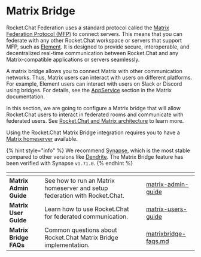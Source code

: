 # Matrix Bridge

Rocket.Chat Federation uses a standard protocol called the [Matrix Federation Protocol (MFP)](https://matrix.org/) to connect servers. This means that you can federate with any other Rocket.Chat workspace or servers that support MFP, such as [Element](https://element.io/).  It is designed to provide secure, interoperable, and decentralized real-time communication between Rocket.Chat and any Matrix-compatible applications or servers seamlessly.

A matrix bridge allows you to connect Matrix with other communication networks. Thus, Matrix users can interact with users on different platforms. For example, Element users can interact with users on Slack or Discord using bridges. For details, see the [AppService](https://matrix.org/docs/matrix-concepts/elements-of-matrix/#appservice-bridges-and-some-bots) section in the Matrix documentation.

In this section, we are going to configure a Matrix bridge that will allow Rocket.Chat users to interact in federated rooms and communicate with federated users. See [Rocket.Chat and Matrix architecture](https://github.com/RocketChat/federation-docs/blob/cdd9c3823e4f4329c87402640543226f8423fbd1/DESIGN.md) to learn more.

Using the Rocket.Chat Matrix Bridge integration requires you to have a [Matrix homeserver](https://matrix.org/docs/guides/introduction#how-does-it-work) available.

{% hint style="info" %}
&#x20;We recommend [Synapse](https://matrix-org.github.io/synapse/latest/), which is the most stable compared to other versions like [Dendrite](https://github.com/matrix-org/dendrite). The Matrix Bridge feature has been verified with Synapse `v1.71.0`.
{% endhint %}

<table data-view="cards"><thead><tr><th></th><th></th><th></th><th data-hidden data-card-target data-type="content-ref"></th></tr></thead><tbody><tr><td><strong>Matrix Admin Guide</strong></td><td>See how to run an Matrix homeserver and setup federation with Rocket.Chat.</td><td></td><td><a href="matrix-admin-guide/">matrix-admin-guide</a></td></tr><tr><td><strong>Matrix User Guide</strong></td><td>Learn how to use Rocket.Chat for federated communication.</td><td></td><td><a href="matrix-users-guide/">matrix-users-guide</a></td></tr><tr><td><strong>Matrix Bridge FAQs</strong></td><td>Common questions about Rocket.Chat Matrix Bridge implementation.</td><td></td><td><a href="matrixbridge-faqs.md">matrixbridge-faqs.md</a></td></tr></tbody></table>
